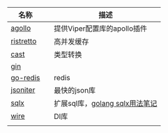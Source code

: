 

| 名称                                           |      | 描述                                                         |
| ---------------------------------------------- | ---- | ------------------------------------------------------------ |
| [agollo](https://github.com/shima-park/agollo) |      | 提供Viper配置库的apollo插件                                  |
| [ristretto](github.com/dgraph-io/ristretto)    |      | 高并发缓存                                                   |
| [cast](github.com/spf13/cast)                  |      | 类型转换                                                     |
| [gin](https://github.com/gin-gonic/gin)        |      |                                                              |
| [go-redis](https://github.com/go-redis/redis)  |      | redis                                                        |
| [jsoniter](http://jsoniter.com/)               |      | 最快的json库                                                 |
| [sqlx](https://github.com/jmoiron/sqlx)        |      | 扩展sql库，[golang sqlx用法笔记](https://blog.csdn.net/westhod/article/details/81205758) |
| [wire](https://github.com/google/wire)         |      | DI库                                                         |
|                                                |      |                                                              |

